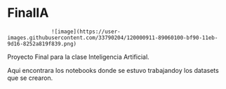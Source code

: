 # FinalIA
                  ![image](https://user-images.githubusercontent.com/33790204/120000911-89060100-bf90-11eb-9d16-8252a819f839.png)

Proyecto Final para la clase Inteligencia Artificial.

Aqui encontrara los notebooks donde se estuvo trabajandoy los datasets que se crearon. 
